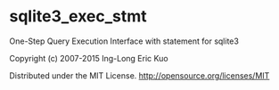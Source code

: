 # sqlite3_exec_stmt
One-Step Query Execution Interface with statement for sqlite3

Copyright (c) 2007-2015 Ing-Long Eric Kuo

Distributed under the MIT License.
http://opensource.org/licenses/MIT
